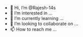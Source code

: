 - 👋 Hi, I’m @Rajesh-14s
- 👀 I’m interested in ...
- 🌱 I’m currently learning ...
- 💞️ I’m looking to collaborate on ...
- 📫 How to reach me ...

<!---
Rajesh-14s/Rajesh-14s is a ✨ special ✨ repository because its `README.md` (this file) appears on your GitHub profile.
You can click the Preview link to take a look at your changes.
--->

